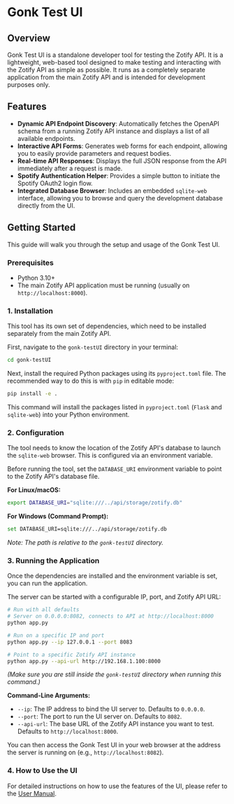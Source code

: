 # Gonk Test UI

## Overview

Gonk Test UI is a standalone developer tool for testing the Zotify API. It is a lightweight, web-based tool designed to make testing and interacting with the Zotify API as simple as possible. It runs as a completely separate application from the main Zotify API and is intended for development purposes only.

## Features

-   **Dynamic API Endpoint Discovery**: Automatically fetches the OpenAPI schema from a running Zotify API instance and displays a list of all available endpoints.
-   **Interactive API Forms**: Generates web forms for each endpoint, allowing you to easily provide parameters and request bodies.
-   **Real-time API Responses**: Displays the full JSON response from the API immediately after a request is made.
-   **Spotify Authentication Helper**: Provides a simple button to initiate the Spotify OAuth2 login flow.
-   **Integrated Database Browser**: Includes an embedded `sqlite-web` interface, allowing you to browse and query the development database directly from the UI.

## Getting Started

This guide will walk you through the setup and usage of the Gonk Test UI.

### Prerequisites

-   Python 3.10+
-   The main Zotify API application must be running (usually on `http://localhost:8000`).

### 1. Installation

This tool has its own set of dependencies, which need to be installed separately from the main Zotify API.

First, navigate to the `gonk-testUI` directory in your terminal:
```bash
cd gonk-testUI
```

Next, install the required Python packages using its `pyproject.toml` file. The recommended way to do this is with `pip` in editable mode:
```bash
pip install -e .
```
This command will install the packages listed in `pyproject.toml` (`Flask` and `sqlite-web`) into your Python environment.

### 2. Configuration

The tool needs to know the location of the Zotify API's database to launch the `sqlite-web` browser. This is configured via an environment variable.

Before running the tool, set the `DATABASE_URI` environment variable to point to the Zotify API's database file.

**For Linux/macOS:**
```bash
export DATABASE_URI="sqlite:///../api/storage/zotify.db"
```

**For Windows (Command Prompt):**
```bash
set DATABASE_URI=sqlite:///../api/storage/zotify.db
```
*Note: The path is relative to the `gonk-testUI` directory.*

### 3. Running the Application

Once the dependencies are installed and the environment variable is set, you can run the application.

The server can be started with a configurable IP, port, and Zotify API URL:
```bash
# Run with all defaults
# Server on 0.0.0.0:8082, connects to API at http://localhost:8000
python app.py

# Run on a specific IP and port
python app.py --ip 127.0.0.1 --port 8083

# Point to a specific Zotify API instance
python app.py --api-url http://192.168.1.100:8000
```
*(Make sure you are still inside the `gonk-testUI` directory when running this command.)*

**Command-Line Arguments:**
-   `--ip`: The IP address to bind the UI server to. Defaults to `0.0.0.0`.
-   `--port`: The port to run the UI server on. Defaults to `8082`.
-   `--api-url`: The base URL of the Zotify API instance you want to test. Defaults to `http://localhost:8000`.

You can then access the Gonk Test UI in your web browser at the address the server is running on (e.g., `http://localhost:8082`).

### 4. How to Use the UI

For detailed instructions on how to use the features of the UI, please refer to the [User Manual](./docs/USER_MANUAL.md).

